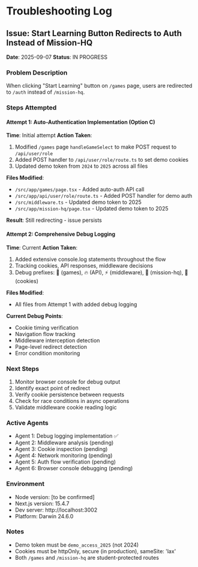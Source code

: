 # Troubleshooting Log

## Issue: Start Learning Button Redirects to Auth Instead of Mission-HQ
**Date**: 2025-09-07
**Status**: IN PROGRESS

### Problem Description
When clicking "Start Learning" button on `/games` page, users are redirected to `/auth` instead of `/mission-hq`.

### Steps Attempted

#### Attempt 1: Auto-Authentication Implementation (Option C)
**Time**: Initial attempt
**Action Taken**:
1. Modified `/games` page `handleGameSelect` to make POST request to `/api/user/role`
2. Added POST handler to `/api/user/role/route.ts` to set demo cookies
3. Updated demo token from `2024` to `2025` across all files

**Files Modified**:
- `/src/app/games/page.tsx` - Added auto-auth API call
- `/src/app/api/user/role/route.ts` - Added POST handler for demo auth
- `/src/middleware.ts` - Updated demo token to 2025
- `/src/app/mission-hq/page.tsx` - Updated demo token to 2025

**Result**: Still redirecting - issue persists

#### Attempt 2: Comprehensive Debug Logging
**Time**: Current
**Action Taken**:
1. Added extensive console.log statements throughout the flow
2. Tracking cookies, API responses, middleware decisions
3. Debug prefixes: 🎯 (games), 🔥 (API), ⚡ (middleware), 🏰 (mission-hq), 🍪 (cookies)

**Files Modified**:
- All files from Attempt 1 with added debug logging

**Current Debug Points**:
- Cookie timing verification
- Navigation flow tracking
- Middleware interception detection
- Page-level redirect detection
- Error condition monitoring

### Next Steps
1. Monitor browser console for debug output
2. Identify exact point of redirect
3. Verify cookie persistence between requests
4. Check for race conditions in async operations
5. Validate middleware cookie reading logic

### Active Agents
- Agent 1: Debug logging implementation ✅
- Agent 2: Middleware analysis (pending)
- Agent 3: Cookie inspection (pending)
- Agent 4: Network monitoring (pending)
- Agent 5: Auth flow verification (pending)
- Agent 6: Browser console debugging (pending)

### Environment
- Node version: [to be confirmed]
- Next.js version: 15.4.7
- Dev server: http://localhost:3002
- Platform: Darwin 24.6.0

### Notes
- Demo token must be `demo_access_2025` (not 2024)
- Cookies must be httpOnly, secure (in production), sameSite: 'lax'
- Both `/games` and `/mission-hq` are student-protected routes